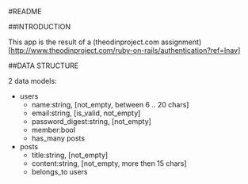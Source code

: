 #README

##INTRODUCTION

This app is the result of a (theodinproject.com assignment)[http://www.theodinproject.com/ruby-on-rails/authentication?ref=lnav]

##DATA STRUCTURE

2 data models:
* users
	* name:string, [not_empty, between 6 .. 20 chars]
	* email:string, [is_valid, not_empty]
	* password_digest:string, [not_empty]
	* member:bool
	* has_many posts
* posts
	* title:string, [not_empty]
	* content:string, [not_empty, more then 15 chars]
	* belongs_to users